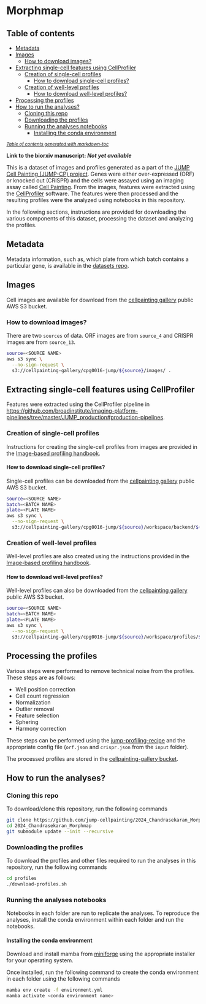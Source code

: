# Morphmap

## Table of contents

- [Metadata](#metadata)
- [Images](#images)
    * [How to download images?](#how-to-download-images)
- [Extracting single-cell features using CellProfiler](#extracting-single-cell-features-using-cellprofiler)
    * [Creation of single-cell profiles](#creation-of-single-cell-profiles)
        * [How to download single-cell profiles?](#how-to-download-single-cell-profiles) 
    * [Creation of well-level profiles](#creation-of-well-level-profiles)
        * [How to download well-level profiles?](#how-to-download-well-level-profiles)
- [Processing the profiles](#processing-the-profiles)
- [How to run the analyses?](#how-to-run-the-analyses)
    * [Cloning this repo](#cloning-this-repo)
    * [Downloading the profiles](#downloading-the-profiles)
    * [Running the analyses notebooks](#running-the-analyses-notebooks)
        * [Installing the conda environment](#installing-the-conda-environment)


<small><i><a href='http://ecotrust-canada.github.io/markdown-toc/'>Table of contents generated with markdown-toc</a></i></small>

**Link to the biorxiv manuscript: _Not yet available_**

This is a dataset of images and profiles generated as a part of the [JUMP Cell Painting (JUMP-CP) project](https://jump-cellpainting.broadinstitute.org/). Genes were either over-expressed (ORF) or knocked out (CRISPR) and the cells were assayed using an imaging assay called [Cell Painting](https://jump-cellpainting.broadinstitute.org/cell-painting). From the images, features were extracted using the [CellProfiler](https://cellprofiler.org/) software. The features were then processed and the resulting profiles were the analyzed using notebooks in this repository. 

In the following sections, instructions are provided for downloading the various components of this dataset, processing the dataset and analyzing the profiles.

## Metadata
Metadata information, such as, which plate from which batch contains a particular gene, is available in the [datasets repo](https://github.com/jump-cellpainting/datasets/tree/main/metadata).

## Images
Cell images are available for download from the [cellpainting gallery](https://cellpainting-gallery.s3.amazonaws.com/index.html) public AWS S3 bucket. 

### How to download images?
There are two `sources` of data. ORF images are from `source_4` and CRISPR images are from `source_13`.

```bash
source=<SOURCE NAME>
aws s3 sync \
  --no-sign-request \
  s3://cellpainting-gallery/cpg0016-jump/${source}/images/ . 
```

## Extracting single-cell features using CellProfiler
Features were extracted using the CellProfiler pipeline in https://github.com/broadinstitute/imaging-platform-pipelines/tree/master/JUMP_production#production-pipelines. 

### Creation of single-cell profiles
Instructions for creating the single-cell profiles from images are provided in the [Image-based profiling handbook](https://cytomining.github.io/profiling-handbook/01-overview.html).

#### How to download single-cell profiles? 
Single-cell profiles can be downloaded from the [cellpainting gallery](https://cellpainting-gallery.s3.amazonaws.com/index.html) public AWS S3 bucket.

```bash
source=<SOURCE NAME>
batch=<BATCH NAME>
plate=<PLATE NAME>
aws s3 sync \
  --no-sign-request \
  s3://cellpainting-gallery/cpg0016-jump/${source}/workspace/backend/${batch}/${plate}/ --exclude "*" --include "*.sqlite" .
```

### Creation of well-level profiles
Well-level profiles are also created using the instructions provided in the [Image-based profiling handbook](https://cytomining.github.io/profiling-handbook/01-overview.html).

#### How to download well-level profiles?
Well-level profiles can also be downloaded from the [cellpainting gallery](https://cellpainting-gallery.s3.amazonaws.com/index.html) public AWS S3 bucket.

```bash
source=<SOURCE NAME>
batch=<BATCH NAME>
plate=<PLATE NAME>
aws s3 sync \
  --no-sign-request \
  s3://cellpainting-gallery/cpg0016-jump/${source}/workspace/profiles/${batch}/${plate}/ .
```

## Processing the profiles
Various steps were performed to remove technical noise from the profiles. These steps are as follows:

- Well position correction
- Cell count regression
- Normalization
- Outlier removal
- Feature selection
- Sphering
- Harmony correction

These steps can be performed using the [jump-profiling-recipe](https://github.com/broadinstitute/jump-profiling-recipe/tree/v0.1.0) and the appropriate config file (`orf.json` and `crispr.json` from the `input` folder).

The processed profiles are stored in the [cellpainting-gallery bucket](https://cellpainting-gallery.s3.amazonaws.com/index.html#cpg0016-jump-assembled/source_all/workspace/profiles/jump-profiling-recipe_2024_a917fa7/). 

## How to run the analyses?
### Cloning this repo
To download/clone this repository, run the following commands

```bash
git clone https://github.com/jump-cellpainting/2024_Chandrasekaran_Morphmap.git 
cd 2024_Chandrasekaran_Morphmap
git submodule update --init --recursive
```

### Downloading the profiles
To download the profiles and other files required to run the analyses in this repository, run the following commands

```bash
cd profiles
./download-profiles.sh
```

### Running the analyses notebooks
Notebooks in each folder are run to replicate the analyses. To reproduce the analyses, install the conda environment within each folder and run the notebooks.

#### Installing the conda environment
Download and install mamba from [miniforge](https://github.com/conda-forge/miniforge) using the appropriate installer for your operating system.

Once installed, run the following command to create the conda environment in each folder using the following commands

```bash
mamba env create -f environment.yml
mamba activate <conda environment name>
```